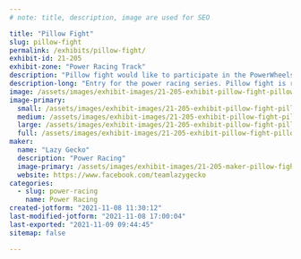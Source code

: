 ```yaml
---
# note: title, description, image are used for SEO

title: "Pillow Fight"
slug: pillow-fight
permalink: /exhibits/pillow-fight/
exhibit-id: 21-205
exhibit-zone: "Power Racing Track"
description: "Pillow fight would like to participate in the PowerWheels Race"
description-long: "Entry for the power racing series. Pillow fight is relatively new power wheels (first race was participating in Akron) and would like to enter her third event (she has also participated in Milwaukee)."
image: /assets/images/exhibit-images/21-205-exhibit-pillow-fight-pillow-large.png
image-primary: 
  small: /assets/images/exhibit-images/21-205-exhibit-pillow-fight-pillow-small.png
  medium: /assets/images/exhibit-images/21-205-exhibit-pillow-fight-pillow-medium.png
  large: /assets/images/exhibit-images/21-205-exhibit-pillow-fight-pillow-large.png
  full: /assets/images/exhibit-images/21-205-exhibit-pillow-fight-pillow-full.png
maker: 
  name: "Lazy Gecko"
  description: "Power Racing"
  image-primary: /assets/images/exhibit-images/21-205-maker-pillow-fight-cropped-lazy-gecko-solid-vintage7-5-medium.png
  website: https://www.facebook.com/teamlazygecko
categories: 
  - slug: power-racing
    name: Power Racing
created-jotform: "2021-11-08 11:30:12"
last-modified-jotform: "2021-11-08 17:00:04"
last-exported: "2021-11-09 09:44:45"
sitemap: false

---
```

